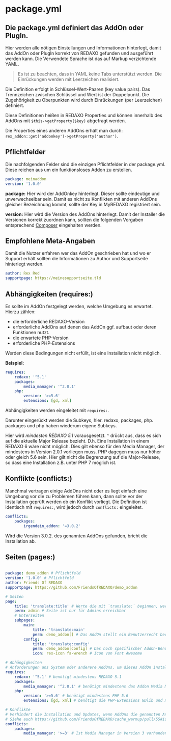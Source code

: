 # package.yml

## Die package.yml definiert das AddOn oder PlugIn. 

Hier werden alle nötigen Einstellungen und Informationen hinterlegt, damit das AddOn oder PlugIn korrekt von REDAXO gefunden und ausgeführt werden kann. 
Die Verwendete Sprache ist das auf Markup verzichtende YAML.

> Es ist zu beachten, dass in YAML keine Tabs unterstützt werden. Die Einrückungen werden mit Leerzeichen realisiert. 

Die Definition erfolgt in Schlüssel-Wert-Paaren (key value pairs). Das Trennzeichen zwischen Schlüssel und Wert ist der Doppelpunkt. Die Zugehörigkeit zu Oberpunkten wird durch Einrückungen (per Leerzeichen) definiert. 

Diese Definitionen heißen in REDAXO Properties und können innerhalb des AddOns mit `$this->getProperty($key)` abgefragt werden. 

Die Properties eines anderen AddOns erhält man durch: `rex_addon::get('addonkey')->getProperty('author')`.  

## Pflichtfelder

Die nachfolgenden Felder sind die einzigen Pflichtfelder in der package.yml. Diese reichen aus um ein funktionsloses Addon zu erstellen. 

```yml
package: meinaddon 
version: '1.0.0' 
```
**package:** Hier wird der AddOnkey hinterlegt. Dieser sollte eindeutige und unverwechselbar sein. Damit es nicht zu Konflikten mit anderen AddOns gleicher Bezeichnung kommt, sollte der Key in MyREDAXO registriert sein. 

**version:** Hier wird die Version des AddOns hinterlegt. Damit der Installer die Versionen korrekt zuordnen kann, sollten die folgenden Vorgaben entsprechend [Composer](https://getcomposer.org/doc/articles/versions.md) eingehalten werden. 

## Empfohlene Meta-Angaben

Damit die Nutzer erfahren wer das AddOn geschrieben hat und wo er Support erhält sollten die Informationen zu Author und Supportseite hinterlegt werden.  

```yml
author: Rex Red
supportpage: https://meinesupportseite.tld
```
## Abhängigkeiten (requires:)

Es sollte im AddOn festgelegt werden, welche Umgebung es erwartet. Hierzu zählen:

- die erforderliche REDAXO-Version
- erforderliche AddOns auf denen das AddOn ggf. aufbaut oder deren Funktionen nutzt.
- die erwartete PHP-Version 
- erforderliche PHP-Extensions

Werden diese  Bedingungen nicht erfüllt, ist eine Installation nicht möglich. 

**Beispiel:**

```yml
requires:
    redaxo: '^5.1'
    packages:
        media_manager: '^2.0.1'
    php:
        version: '>=5.6' 
        extensions: [gd, xml]
```
Abhängigkeiten werden eingeleitet mit `requires:`.

Darunter eingerückt werden die Subkeys, hier. redaxo, packages, php. packages und php haben wiederum eigene Subkeys.

Hier wird *mindesten REDAXO 5.1* vorausgesetzt. `^` drückt aus, dass es sich auf die aktuelle Major Release bezieht. D.h. Eine Installation in einem REDAXO 6 wäre nicht möglich. Dies gilt ebenso für den Media Manager, der mindestens in Version 2.0.1 vorliegen muss. PHP dagegen muss nur höher oder gleich 5.6 sein. Hier gilt nicht die Begrenzung auf die Major-Release, so dass eine Installation z.B. unter PHP 7 möglich ist. 

## Konflikte (conflicts:)

Manchmal vertragen einige AddOns nicht oder es liegt einfach eine Umgebung vor die zu Problemen führen kann, dann sollte vor der Installation geprüft werden ob ein Konflikt vorliegt. Die Definition ist identisch mit `requires:`, wird jedoch durch `conflicts:` eingeleitet.

```yml 
conflicts:
    packages:
        irgendein_addon: '=3.0.2'
```
Wird die Version 3.0.2. des genannten AddOns gefunden, bricht die Installation ab. 

## Seiten (pages:)

```yml

package: demo_addon # Pflichtfeld
version: '1.0.0' # Pflichtfeld
author: Friends Of REDAXO
supportpage: https://github.com/FriendsOfREDAXO/demo_addon

# Seiten
page:
    title: 'translate:title' # Werte die mit `translate:` beginnen, werden anhand der Sprachdatei übersetzt. Der Addon-Präfix (hier `demo_addon_`) kann weggelassen werden.
    perm: admin # Seite ist nur für Admins erreichbar
    # Unterseiten
    subpages:
        main:
            title: 'translate:main'
            perm: demo_addon[] # Das AddOn stellt ein Benutzerrecht bereit, das aktiviert sein muss, um diese Unterseite zu erreichen. Admins haben alle Rechte.
        config:
            title: 'translate:config'
            perm: demo_addon[config] # Das noch spezifischer AddOn-Benutzerrecht 'config' ist für diese Unterseite erforderlich. Admins haben alle Rechte.
            icon: rex-icon fa-wrench # Icon von Font Awesome

# Abhängigkeiten
# Anforderungen ans System oder anderere AddOns, um dieses AddOn installieren oder update zu können
requires:
    redaxo: '^5.1' # benötigt mindestens REDAXO 5.1
    packages:
        media_manager: '^2.0.1' # benötigt mindestens das Addon Media Manager 2.0.1
    php:
        version: '>=5.6' # benötigt mindestens PHP 5.6
        extensions: [gd, xml] # benötigt die PHP-Extensions GDlib und XML

# Konflikte
# Verhindert die Installation und Updates, wenn AddOns die genannten Anforderungen erfüllen
# Siehe auch https://github.com/FriendsOfREDAXO/cache_warmup/pull/55#issuecomment-280906737
conflicts:
    packages:
        media_manager: '>=3' # Ist Media Manager in Version 3 vorhanden, führt das zum Konflikt mit diesem AddOn

```


